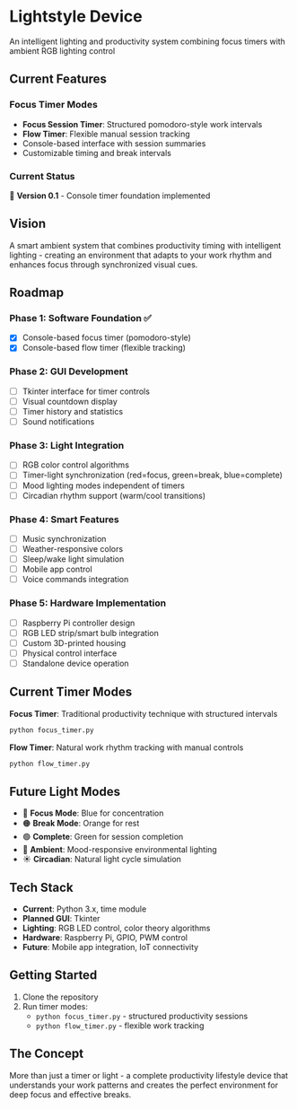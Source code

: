 # Lightstyle Device
An intelligent lighting and productivity system combining focus timers with ambient RGB lighting control

## Current Features

### Focus Timer Modes
- **Focus Session Timer**: Structured pomodoro-style work intervals
- **Flow Timer**: Flexible manual session tracking  
- Console-based interface with session summaries
- Customizable timing and break intervals

### Current Status
🚧 **Version 0.1** - Console timer foundation implemented

## Vision
A smart ambient system that combines productivity timing with intelligent lighting - creating an environment that adapts to your work rhythm and enhances focus through synchronized visual cues.

## Roadmap

### Phase 1: Software Foundation ✅
- [x] Console-based focus timer (pomodoro-style)
- [x] Console-based flow timer (flexible tracking)

### Phase 2: GUI Development  
- [ ] Tkinter interface for timer controls
- [ ] Visual countdown display
- [ ] Timer history and statistics
- [ ] Sound notifications

### Phase 3: Light Integration
- [ ] RGB color control algorithms  
- [ ] Timer-light synchronization (red=focus, green=break, blue=complete)
- [ ] Mood lighting modes independent of timers
- [ ] Circadian rhythm support (warm/cool transitions)

### Phase 4: Smart Features
- [ ] Music synchronization
- [ ] Weather-responsive colors
- [ ] Sleep/wake light simulation  
- [ ] Mobile app control
- [ ] Voice commands integration

### Phase 5: Hardware Implementation
- [ ] Raspberry Pi controller design
- [ ] RGB LED strip/smart bulb integration
- [ ] Custom 3D-printed housing
- [ ] Physical control interface
- [ ] Standalone device operation

## Current Timer Modes

**Focus Timer**: Traditional productivity technique with structured intervals
```bash
python focus_timer.py
```

**Flow Timer**: Natural work rhythm tracking with manual controls
```bash
python flow_timer.py  
```

## Future Light Modes

- 🔵 **Focus Mode**: Blue for concentration
- 🟠 **Break Mode**: Orange for rest  
- 🟢 **Complete**: Green for session completion
- 🌈 **Ambient**: Mood-responsive environmental lighting
- ☀️ **Circadian**: Natural light cycle simulation

## Tech Stack
- **Current**: Python 3.x, time module
- **Planned GUI**: Tkinter  
- **Lighting**: RGB LED control, color theory algorithms
- **Hardware**: Raspberry Pi, GPIO, PWM control
- **Future**: Mobile app integration, IoT connectivity

## Getting Started
1. Clone the repository
2. Run timer modes:
   - `python focus_timer.py` - structured productivity sessions
   - `python flow_timer.py` - flexible work tracking

## The Concept
More than just a timer or light - a complete productivity lifestyle device that understands your work patterns and creates the perfect environment for deep focus and effective breaks.
